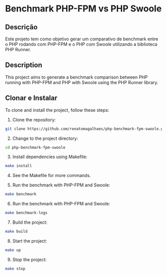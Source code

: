 # Benchmark PHP-FPM vs PHP Swoole

## Descrição
Este projeto tem como objetivo gerar um comparativo de benchmark entre o PHP rodando com PHP-FPM e o PHP com Swoole utilizando a biblioteca PHP Runner.

## Description
This project aims to generate a benchmark comparison between PHP running with PHP-FPM and PHP with Swoole using the PHP Runner library.

## Clonar e Instalar
To clone and install the project, follow these steps:

1. Clone the repository:
  ```bash
  git clone https://github.com/renatomagalhaes/php-benchmark-fpm-swoole.git
  ```

2. Change to the project directory:
  ```bash
  cd php-benchmark-fpm-swoole
  ```

3. Install dependencies using Makefile:
  ```bash
  make install
  ```

4. See the Makefile for more commands.

5. Run the benchmark with PHP-FPM and Swoole:
  ```bash
  make benchmark
  ```

6. Run the benchmark with PHP-FPM and Swoole:
  ```bash
  make benchmark-logs
  ```

7. Build the project:
  ```bash
  make build
  ```

8. Start the project:
  ```bash
  make up
  ```

9. Stop the project:
  ```bash
  make stop
  ```
